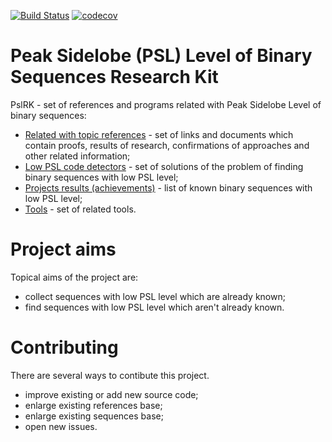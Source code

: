 [![Build Status](https://travis-ci.org/Gluttton/PslRK.svg?branch=master)](https://travis-ci.org/Gluttton/PslRK)
[![codecov](https://codecov.io/gh/Gluttton/PslRK/branch/master/graph/badge.svg)](https://codecov.io/gh/Gluttton/PslRK)

Peak Sidelobe (PSL) Level of Binary Sequences Research Kit
==========================================================
PslRK - set of references and programs related with Peak Sidelobe Level of binary sequences:
- [Related with topic references](References) - set of links and documents which contain
    proofs, results of research, confirmations of approaches and other related information;
- [Low PSL code detectors](Solutions) - set of solutions of the problem of finding binary
    sequences with low PSL level;
- [Projects results (achievements)](Reports) - list of known binary sequences with low PSL
    level;
- [Tools](Tools) - set of related tools.



Project aims
============
Topical aims of the project are:
- collect sequences with low PSL level which are already known;
- find sequences with low PSL level which aren't already known.



Contributing
============
There are several ways to contibute this project.
- improve existing or add new source code;
- enlarge existing references base;
- enlarge existing sequences base;
- open new issues.
